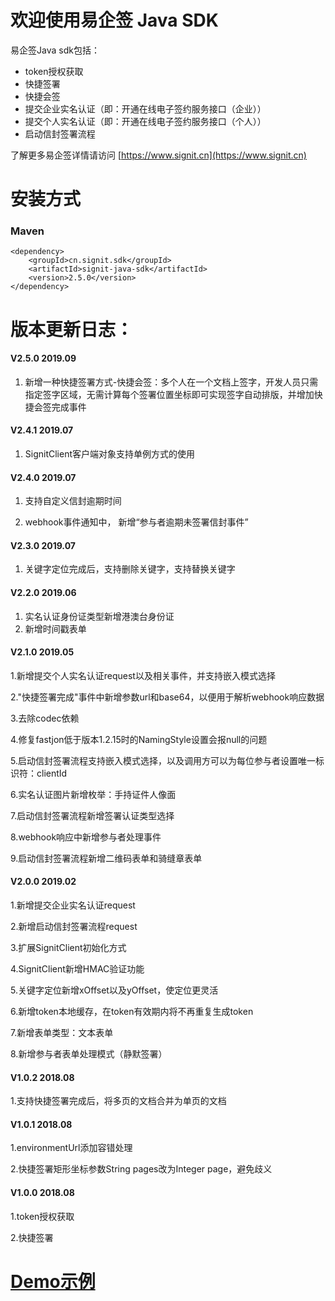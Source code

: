 

# 欢迎使用易企签 Java SDK

易企签Java sdk包括：

- token授权获取
- 快捷签署
- 快捷会签
- 提交企业实名认证（即：开通在线电子签约服务接口（企业））
- 提交个人实名认证（即：开通在线电子签约服务接口（个人））
- 启动信封签署流程

了解更多易企签详情请访问  [https://www.signit.cn](https://www.signit.cn)

# 安装方式

### Maven

    <dependency>
        <groupId>cn.signit.sdk</groupId>
        <artifactId>signit-java-sdk</artifactId>
        <version>2.5.0</version>
    </dependency>

# 版本更新日志：

#### V2.5.0 2019.09
1. 新增一种快捷签署方式-快捷会签：多个人在一个文档上签字，开发人员只需指定签字区域，无需计算每个签署位置坐标即可实现签字自动排版，并增加快捷会签完成事件

#### V2.4.1 2019.07
1. SignitClient客户端对象支持单例方式的使用

#### V2.4.0 2019.07
1. 支持自定义信封逾期时间

2. webhook事件通知中， 新增“参与者逾期未签署信封事件”

#### V2.3.0 2019.07
1. 关键字定位完成后，支持删除关键字，支持替换关键字

#### V2.2.0 2019.06
1. 实名认证身份证类型新增港澳台身份证
2. 新增时间戳表单

#### V2.1.0 2019.05
1.新增提交个人实名认证request以及相关事件，并支持嵌入模式选择

2."快捷签署完成"事件中新增参数url和base64，以便用于解析webhook响应数据

3.去除codec依赖

4.修复fastjon低于版本1.2.15时的NamingStyle设置会报null的问题

5.启动信封签署流程支持嵌入模式选择，以及调用方可以为每位参与者设置唯一标识符：clientId

6.实名认证图片新增枚举：手持证件人像面

7.启动信封签署流程新增签署认证类型选择

8.webhook响应中新增参与者处理事件

9.启动信封签署流程新增二维码表单和骑缝章表单

#### V2.0.0 2019.02
1.新增提交企业实名认证request

2.新增启动信封签署流程request

3.扩展SignitClient初始化方式

4.SignitClient新增HMAC验证功能

5.关键字定位新增xOffset以及yOffset，使定位更灵活

6.新增token本地缓存，在token有效期内将不再重复生成token

7.新增表单类型：文本表单

8.新增参与者表单处理模式（静默签署）

#### V1.0.2 2018.08
1.支持快捷签署完成后，将多页的文档合并为单页的文档

#### V1.0.1 2018.08
1.environmentUrl添加容错处理

2.快捷签署矩形坐标参数String pages改为Integer page，避免歧义

#### V1.0.0 2018.08
1.token授权获取

2.快捷签署

# [Demo示例](https://github.com/signit-wesign/java-sdk-sample)
